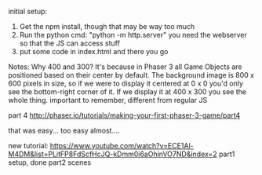 initial setup:
  1. Get the npm install, though that may be way too much
  2. Run the python cmd: "python -m http.server"
    you need the webserver so that the JS can access stuff
  3. put some code in index.html and there you go

Notes:
Why 400 and 300? It's because in Phaser 3 all Game Objects are positioned based on their center by default. The background image is 800 x 600 pixels in size, so if we were to display it centered at 0 x 0 you'd only see the bottom-right corner of it. If we display it at 400 x 300 you see the whole thing.
important to remember, different from regular JS

part 4
http://phaser.io/tutorials/making-your-first-phaser-3-game/part4

that was easy... too easy almost....

new tutorial: https://www.youtube.com/watch?v=ECE1Al-M4DM&list=PLitFP8FdScfHcJQ-kDmm0i6aOhinVO7ND&index=2
part1 setup, done
part2 scenes
  
